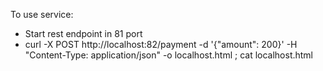 To use service:
- Start rest endpoint in 81 port
- curl -X POST http://localhost:82/payment -d '{"amount": 200}' -H "Content-Type: application/json" -o localhost.html ; cat localhost.html